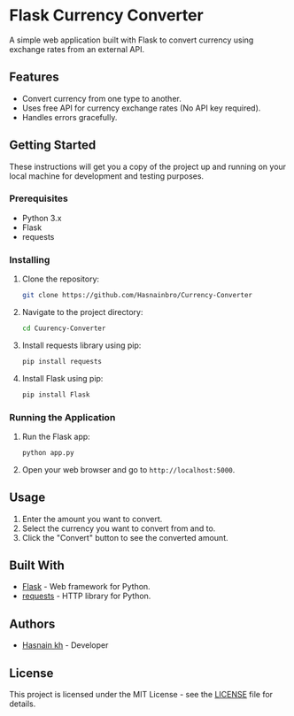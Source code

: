 # Flask Currency Converter

A simple web application built with Flask to convert currency using exchange rates from an external API.

## Features

- Convert currency from one type to another.
- Uses free API for currency exchange rates (No API key required).
- Handles errors gracefully.

## Getting Started

These instructions will get you a copy of the project up and running on your local machine for development and testing purposes.

### Prerequisites

- Python 3.x
- Flask
- requests

### Installing

1. Clone the repository:

    ```bash
    git clone https://github.com/Hasnainbro/Currency-Converter
    ```

2. Navigate to the project directory:

    ```bash
    cd Cuurency-Converter
    ```

3. Install requests library using pip:

    ```bash
    pip install requests
    ```

4. Install Flask using pip:

    ```bash
    pip install Flask
    ```


### Running the Application

1. Run the Flask app:

    ```bash
    python app.py
    ```

2. Open your web browser and go to `http://localhost:5000`.

## Usage

1. Enter the amount you want to convert.
2. Select the currency you want to convert from and to.
3. Click the "Convert" button to see the converted amount.

## Built With

- [Flask](https://flask.palletsprojects.com/) - Web framework for Python.
- [requests](https://docs.python-requests.org/en/master/) - HTTP library for Python.

## Authors

- [Hasnain kh](https://github.com/Hasnainbro) - Developer

## License

This project is licensed under the MIT License - see the [LICENSE](LICENSE) file for details.
